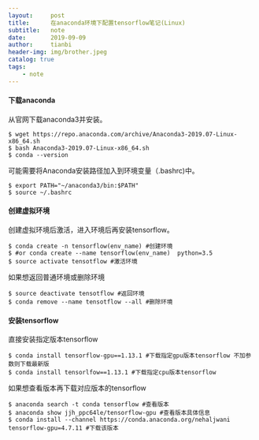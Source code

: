 ```yaml
---
layout:     post
title:      在anaconda环境下配置tensorflow笔记(Linux)
subtitle:   note
date:       2019-09-09
author:     tianbi
header-img: img/brother.jpeg
catalog: true
tags:
    - note
---
```

#### 下载anaconda
从官网下载anaconda3并安装。
```shell
$ wget https://repo.anaconda.com/archive/Anaconda3-2019.07-Linux-x86_64.sh
$ bash Anaconda3-2019.07-Linux-x86_64.sh
$ conda --version 
```
可能需要将Anaconda安装路径加入到环境变量（.bashrc)中。
```shell
$ export PATH="~/anaconda3/bin:$PATH"
$ source ~/.bashrc 
```

#### 创建虚拟环境
创建虚拟环境后激活，进入环境后再安装tensorflow。
```shell
$ conda create -n tensorflow(env_name) #创建环境
$ #or conda create --name tensorflow(env_name)  python=3.5
$ source activate tensotflow #激活环境
```
如果想返回普通环境或删除环境
```shell
$ source deactivate tensotflow #返回环境
$ conda remove --name tensotflow --all #删除环境
```

#### 安装tensorflow
直接安装指定版本tensorflow
```shell
$ conda install tensorflow-gpu==1.13.1 #下载指定gpu版本tensorflow 不加参数则下载最新版
$ conda install tensorlfow==1.13.1 #下载指定cpu版本tensorflow
```
如果想查看版本再下载对应版本的tensorflow
```shell
$ anaconda search -t conda tensorflow #查看版本
$ anaconda show jjh_ppc64le/tensorflow-gpu #查看版本具体信息
$ conda install --channel https://conda.anaconda.org/nehaljwani tensorflow-gpu=4.7.11 #下载该版本
```